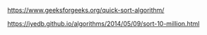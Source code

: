 https://www.geeksforgeeks.org/quick-sort-algorithm/

https://iyedb.github.io/algorithms/2014/05/09/sort-10-million.html
